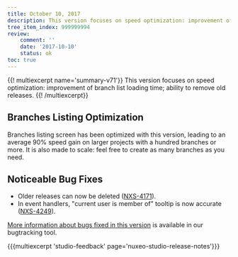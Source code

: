 ```yaml
---
title: October 10, 2017
description: This version focuses on speed optimization: improvement of branch list loading time; ability to remove old releases.
tree_item_index: 999999994
review:
    comment: ''
    date: '2017-10-10'
    status: ok
toc: true
---
```


{{! multiexcerpt name='summary-v71'}}
This version focuses on speed optimization: improvement of branch list loading time; ability to remove old releases.
{{! /multiexcerpt}}

## Branches Listing Optimization
Branches listing screen has been optimized with this version, leading to an average 90% speed gain on larger projects with a hundred branches or more. It is also made to scale: feel free to create as many branches as you need.

## Noticeable Bug Fixes
- Older releases can now be deleted ([NXS-4171](https://jira.nuxeo.com/browse/NXS-4171)).
- In event handlers, "current user is member of" tooltip is now accurate ([NXS-4249](https://jira.nuxeo.com/browse/NXS-4249)).

[More information about bugs fixed in this version](https://jira.nuxeo.com/issues/?jql=project%20%3D%20NXS%20AND%20fixVersion%20%3D%20%2271%22) is available in our bugtracking tool.

{{{multiexcerpt 'studio-feedback' page='nuxeo-studio-release-notes'}}}
